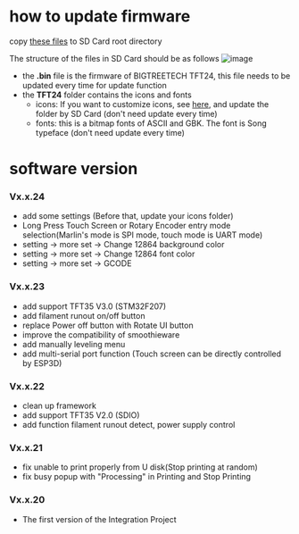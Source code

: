 # how to update firmware
copy [these files](https://github.com/bigtreetech/BIGTREETECH-TouchScreenFirmware/tree/master/Copy%20to%20SD%20Card%20root%20directory%20to%20update) to SD Card root directory

The structure of the files in SD Card should be as follows
![image](https://user-images.githubusercontent.com/25599056/61274462-75a77d80-a7de-11e9-8e86-04d3d2abfb4d.png)

- the **.bin** file is the firmware of BIGTREETECH TFT24, this file needs to be updated every time for update function
- the **TFT24** folder contains the icons and fonts
  - icons: If you want to customize icons, see [here](https://github.com/bigtreetech/BIGTREETECH-TFT35-V1.2/blob/master/TFT%2035%20screen%20customize.pdf), and update the folder by SD Card (don't need update every time)
  - fonts: this is a bitmap fonts of ASCII and GBK. The font is Song typeface (don't need update every time)

# software version
### Vx.x.24
- add some settings (Before that, update your icons folder)
- Long Press Touch Screen or Rotary Encoder entry mode selection(Marlin's mode is SPI mode, touch mode is UART mode)
- setting -> more set -> Change 12864 background color
- setting -> more set -> Change 12864 font color
- setting -> more set -> GCODE
### Vx.x.23
- add support TFT35 V3.0 (STM32F207)
- add filament runout on/off button
- replace Power off button with Rotate UI button
- improve the compatibility of smoothieware
- add manually leveling menu
- add multi-serial port function (Touch screen can be directly controlled by ESP3D)
### Vx.x.22
- clean up framework
- add support TFT35 V2.0 (SDIO)
- add function filament runout detect, power supply control
### Vx.x.21
- fix unable to print properly from U disk(Stop printing at random)
- fix busy popup with "Processing" in Printing and Stop Printing
### Vx.x.20
- The first version of the Integration Project

